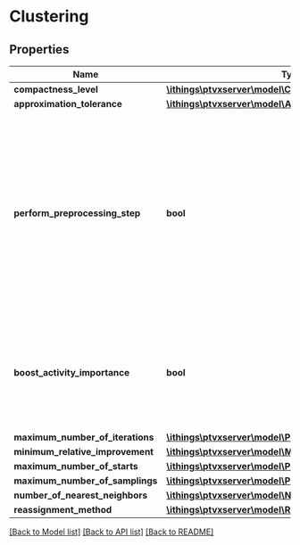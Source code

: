 # Clustering

## Properties
Name | Type | Description | Notes
------------ | ------------- | ------------- | -------------
**compactness_level** | [**\ithings\ptvxserver\model\CompactnessLevel**](CompactnessLevel.md) |  | [optional] 
**approximation_tolerance** | [**\ithings\ptvxserver\model\ApproximationTolerance**](ApproximationTolerance.md) |  | [optional] 
**perform_preprocessing_step** | **bool** | Perform preprocessing to reduce the complexity of the optimization problem. For example by excluding forbidden or redundant combinations. For large problems the preprocessing itself can be very time-consuming. | [optional] 
**boost_activity_importance** | **bool** | Setting this parameter will privilege important locations with high activity when determining territory centers. | [optional] 
**maximum_number_of_iterations** | [**\ithings\ptvxserver\model\PositiveInteger**](PositiveInteger.md) |  | [optional] 
**minimum_relative_improvement** | [**\ithings\ptvxserver\model\MinimumRelativeImprovement**](MinimumRelativeImprovement.md) |  | [optional] 
**maximum_number_of_starts** | [**\ithings\ptvxserver\model\PositiveInteger**](PositiveInteger.md) |  | [optional] 
**maximum_number_of_samplings** | [**\ithings\ptvxserver\model\PositiveInteger**](PositiveInteger.md) |  | [optional] 
**number_of_nearest_neighbors** | [**\ithings\ptvxserver\model\NumberOfNearestNeighbors**](NumberOfNearestNeighbors.md) |  | [optional] 
**reassignment_method** | [**\ithings\ptvxserver\model\ReassignmentMethod**](ReassignmentMethod.md) |  | [optional] 

[[Back to Model list]](../../README.md#documentation-for-models) [[Back to API list]](../../README.md#documentation-for-api-endpoints) [[Back to README]](../../README.md)

